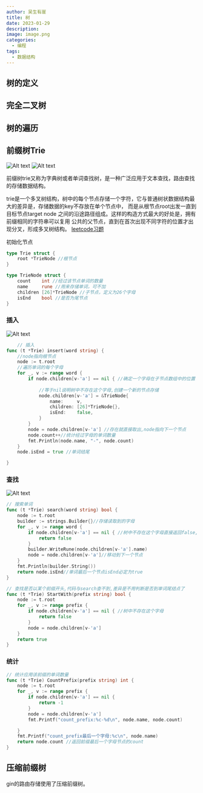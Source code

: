 ```yaml
---
author: 吴生有崖
title: 树
date: 2023-01-29
description: 
image: image.png
categories:
  - 编程
tags:
  - 数据结构
---
```

## 树的定义
## 完全二叉树
## 树的遍历
## 前缀树Trie
![Alt text](image.png) ![Alt text](image-1.png)

前缀树trie又称为字典树或者单词查找树，是一种广泛应用于文本查找，路由查找的存储数据结构。

trie是一个多叉树结构，树中的每个节点存储一个字符，它与普通树状数据结构最大的差异是，存储数据的key不存放在单个节点中，
而是从根节点root出发一直到目标节点target node 之间的沿途路径组成。这样的构造方式最大的好处是，拥有前缀相同的字符串可以复用
公共的父节点，直到在首次出现不同字符的位置才出现分叉，形成多叉树结构。
[leetcode习题](https://leetcode.cn/problems/implement-trie-prefix-tree/submissions/ "练习题")

初始化节点
```go
type Trie struct {
	root *TrieNode //根节点
}

type TrieNode struct {
	count    int //经过该节点单词的数量
	name     rune //用来存储单词，可不加
	children [26]*TrieNode //子节点，定义为26个字母
	isEnd    bool //是否为尾节点
}
```

### 插入
![Alt text](image-2.png)
```go
    // 插入
func (t *Trie) insert(word string) {
    //node指向根节点
	node := t.root
    //遍历单词的每个字母
	for _, v := range word { 
		if node.children[v-'a'] == nil { //确定一个字母在子节点数组中的位置 [字母-'a']。
        
            //等于nil说明树中不存在这个字母,创建一个新的节点存储
			node.children[v-'a'] = &TrieNode{
				name:     v,
				children: [26]*TrieNode{},
				isEnd:    false,
			}
		}
		node = node.children[v-'a'] //存在就直接取出,node指向下一个节点
		node.count++//统计经过字母的单词数量
		fmt.Println(node.name, "-", node.count)
	}
	node.isEnd = true //单词结尾

}
```
### 查找
![Alt text](image-3.png)
```go
// 搜索单词
func (t *Trie) search(word string) bool {
	node := t.root
	builder := strings.Builder{}//存储读取到的字母
	for _, v := range word {
		if node.children[v-'a'] == nil { //树中不存在这个字母直接返回false,说明没存储这个单词
			return false
		}
		builder.WriteRune(node.children[v-'a'].name)
		node = node.children[v-'a']//移动到下一个节点
	}
	fmt.Println(builder.String())
	return node.isEnd//单词最后一个节点isEnd必定为true
}

// 查找是否以某个前缀开头,代码与search查不到,差异是不用判断是否到单词尾结点了
func (t *Trie) StartWith(prefix string) bool {
	node := t.root
	for _, v := range prefix {
		if node.children[v-'a'] == nil { //树中不存在这个字母
			return false
		}
		node = node.children[v-'a']
	}
	return true
}
```
### 统计
```go
// 统计应用该前缀的单词数量
func (t *Trie) CountPrefix(prefix string) int {
	node := t.root
	for _, v := range prefix {
		if node.children[v-'a'] == nil {
			return -1
		}
		node = node.children[v-'a']
		fmt.Printf("count_prefix:%c-%d\n", node.name, node.count)

	}
	fmt.Printf("count_prefix最后一个字母:%c\n", node.name)
	return node.count //返回前缀最后一个字母节点的count
}
```

## 压缩前缀树
gin的路由存储使用了压缩前缀树。
